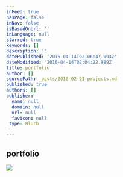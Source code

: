 ```yaml
---
inFeed: true
hasPage: false
inNav: false
isBasedOnUrl: ''
inLanguage: null
starred: true
keywords: []
description: ''
datePublished: '2016-04-14T02:06:47.004Z'
dateModified: '2016-04-14T02:04:22.989Z'
title: portfolio
author: []
sourcePath: _posts/2016-02-21-projects.md
published: true
authors: []
publisher:
  name: null
  domain: null
  url: null
  favicon: null
_type: Blurb

---
```

## portfolio
![](https://the-grid-user-content.s3-us-west-2.amazonaws.com/3bdc8e0f-565a-41b8-ab92-2b73c29b1383.jpg)
